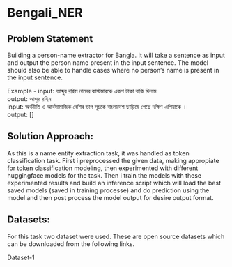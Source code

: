 # Bengali_NER
## Problem Statement
Building a person-name extractor for Bangla. It will take a sentence as input and output the person name present in the input sentence. The model should also be able to handle cases where no person’s name is present in the input sentence.

Example -
input: আব্দুর রহিম নামের কাস্টমারকে একশ টাকা বাকি দিলাম
<br>output: আব্দুর রহিম
<br>input: অর্থনীতি ও আর্থসামাজিক বেশির ভাগ সূচকে বাংলাদেশ ছাড়িয়ে গেছে দক্ষিণ এশিয়াকে ।
<br>output: [] 


## Solution Approach:
As this is a name entity extraction task, it was handled as token classification task. First i preprocessed the given data, making appropiate for token classification modeling, then experimented with different huggingface models for the task. Then i train the models with these experimented results and build an inference script which will load the best saved models (saved in training processe) and do prediction using the model and then post process the model output for desire output format.

## Datasets:
For this  task two dataset were used. These are open source datasets which can be downloaded from the following links.

<a herf= "Bengali-NER/annotated data at master · Rifat1493/Bengali-NER"> Dataset-1


